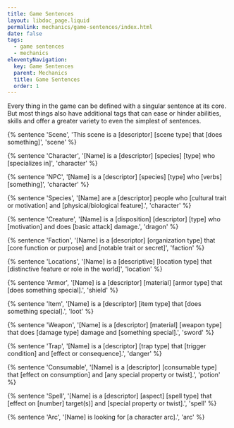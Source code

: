 ```yaml
---
title: Game Sentences
layout: libdoc_page.liquid
permalink: mechanics/game-sentences/index.html
date: false
tags:
  - game sentences
  - mechanics
eleventyNavigation:
  key: Game Sentences
  parent: Mechanics
  title: Game Sentences
  order: 1
---
```


Every thing in the game can be defined with a singular sentence at its core. But most things also have additional tags that can ease or hinder abilities, skills and offer a greater variety to even the simplest of sentences.

{% sentence 'Scene', 'This scene is a [descriptor] [scene type] that [does something]', 'scene' %}

{% sentence 'Character', '[Name] is a [descriptor] [species] [type] who [specializes in]', 'character' %}

{% sentence 'NPC', '[Name] is a [descriptor] [species] [type] who [verbs] [something]', 'character' %}

{% sentence 'Species', '[Name] are a [descriptor] people who [cultural trait or motivation] and [physical/biological feature].', 'character' %}

{% sentence 'Creature', '[Name] is a [disposition] [descriptor] [type] who [motivation] and does [basic attack] damage.', 'dragon' %}

{% sentence 'Faction', '[Name] is a [descriptor] [organization type] that [core function or purpose] and [notable trait or secret]', 'faction' %}

{% sentence 'Locations', '[Name] is a [descriptive] [location type] that [distinctive feature or role in the world]', 'location' %}

{% sentence 'Armor', '[Name] is a [descriptor] [material] [armor type] that [does something special].', 'shield' %}

{% sentence 'Item', '[Name] is a [descriptor] [item type] that [does something special].', 'loot' %}

{% sentence 'Weapon', '[Name] is a [descriptor] [material] [weapon type] that does [damage type] damage and [something special].', 'sword' %}

{% sentence 'Trap', '[Name] is a [descriptor] [trap type] that [trigger condition] and [effect or consequence].', 'danger' %}

{% sentence 'Consumable', '[Name] is a [descriptor] [consumable type] that [effect on consumption] and [any special property or twist].', 'potion' %}

{% sentence 'Spell', '[Name] is a [descriptor] [aspect] [spell type] that [effect on [number] target(s)] and [special property or twist].', 'spell' %}

{% sentence 'Arc', '[Name] is looking for [a character arc].', 'arc' %}
